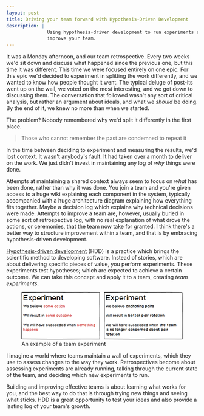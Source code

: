 ```yaml
---
layout: post
title: Driving your team forward with Hypothesis-Driven Development
description: |
               Using hypothesis-driven development to run experiments and 
               improve your team.
---
```


It was a Monday afternoon, and our team retrospective. Every two weeks we'd sit 
down and discuss what happened since the previous one, but this time it was 
different. This time we were focused entirely on one epic. For this epic we'd 
decided to experiment in splitting the work differently, and we wanted to know 
how people thought it went. The typical deluge of post-its went up on the wall, 
we voted on the most interesting, and we got down to discussing them. The 
conversation that followed wasn't any sort of critical analysis, but rather an 
argument about ideals, and what we _should_ be doing. By the end of it, we knew 
no more than when we started.

The problem? Nobody remembered why we'd split it differently in the first place.

> Those who cannot remember the past are condemned to repeat it

In the time between deciding to experiment and measuring the results, we'd lost
context. It wasn't anybody's fault. It had taken over a month to deliver on 
the work. We just didn't invest in maintaining any log of _why_ things were
done.

Attempts at maintaining a shared context always seem to focus on _what_ has been 
done, rather than why it was done. You join a team and you're given access to a 
huge wiki explaining each component in the system, typically accompanied 
with a huge architecture diagram explaining how everything fits together. Maybe 
a decision log which explains why technical decisions were made. Attempts to 
improve a team are, however, usually buried in some sort of retrospective log,
with no real explanation of what drove the actions, or ceremonies, that the team
now take for granted. I think there's a better way to structure improvement
within a team, and that is by embracing hypothesis-driven development.

[Hypothesis-driven development](http://barryoreilly.com/2013/10/21/how-to-implement-hypothesis-driven-development/)
(HDD) is a practice which brings the scientific method to developing software. 
Instead of stories, which are about delivering specific pieces of value, you 
perform experiments. These experiments test hypotheses; which are expected to
achieve a certain outcome. We can take this concept and apply it to a team, 
creating *team experiments*.

<figure>
  <img src="/images/experiment-pair.png" alt="Experiment cards"/>
  <figcaption>An example of a team experiment</figcaption>
</figure>

I imagine a world where teams maintain a wall of experiments, which they use to
assess changes to the way they work. Retrospectives become about assessing 
experiments are already running, talking through the current state of the team, 
and deciding which new experiments to run.

Building and improving effective teams is about learning what works for you, and
the best way to do that is through trying new things and seeing what sticks. HDD
is a great opportunity to test your ideas and also provide a lasting log of your 
team's growth.